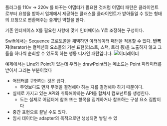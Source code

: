 플러그를 110v -> 220v 를 바꾸는 어댑터가 필요한 것처럼 어댑터 패턴은 클라이언트로부터 요청을 받아서 업체에서 제공하는 클래스를 클라이언트가 받아들일 수 있는 형태의 요청으로 변환해주는 중개인 역할을 한다.

기존 인터페이스 X를 필요한 사항에 맞게 인터페이스 Y로 조정하는 구성이다.

Swift에서는 Sequence 프로토콜을 채택하면 이터레이터 패턴을 적용할 수 있다.
**반복자**(Iterator)는 컬렉션의 요소들의 기본 표현​(리스트, 스택, 트리 등)​을 노출하지 않고 그들을 하나씩 순회할 수 있도록 하는 행동 디자인 패턴입니다.
![이터레이터](https://refactoring.guru/images/patterns/diagrams/iterator/structure-2x.png?id=b7b4708d3f279dd046eb1692f1cba710)

예제에서는 Line와 Point가 있는데 우리는 drawPoint라는 메소드는 Point 파라미터를 받아서 그리는 부분이었다

* 어댑터를 구현하는 것은 쉽다.
	* 무엇보다도 먼저 무엇을 결정해야 하는 지를 결정해야 하기 때문이다.
* 실제로 가지고 있는 API와 취득해야하는 API를 합쳐서 컴포넌트를 생성한다.
	* 도는 실제로 어댑터에 참조 또는 항목을 집계하거나 참조하는 구성 요소 집합이다
* 중간 표현으로 끝날 수도 있다.
* 임시 데이터는 adapter의 목적으로만 생성되면 쌓일 수 있